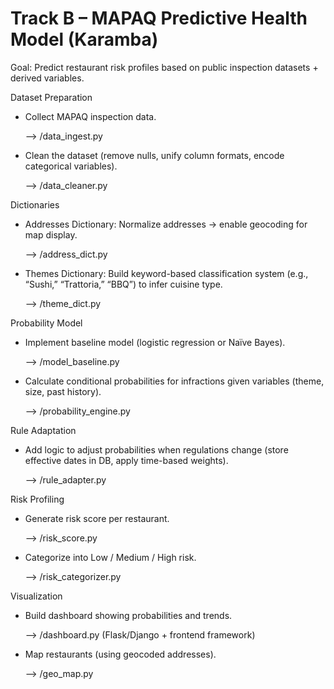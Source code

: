 # Track B – MAPAQ Predictive Health Model (Karamba)

Goal: Predict restaurant risk profiles based on public inspection datasets + derived variables.

Dataset Preparation

- Collect MAPAQ inspection data.
  
  --> /data_ingest.py

- Clean the dataset (remove nulls, unify column formats, encode categorical variables).
  
  --> /data_cleaner.py

Dictionaries

- Addresses Dictionary: Normalize addresses → enable geocoding for map display.
  
  --> /address_dict.py

- Themes Dictionary: Build keyword-based classification system (e.g., “Sushi,” “Trattoria,” “BBQ”) to infer cuisine type.
  
  --> /theme_dict.py

Probability Model

- Implement baseline model (logistic regression or Naïve Bayes).
  
  --> /model_baseline.py

- Calculate conditional probabilities for infractions given variables (theme, size, past history).
  
  --> /probability_engine.py

Rule Adaptation

- Add logic to adjust probabilities when regulations change (store effective dates in DB, apply time-based weights).
  
  --> /rule_adapter.py

Risk Profiling

- Generate risk score per restaurant.
  
  --> /risk_score.py

- Categorize into Low / Medium / High risk.
  
  --> /risk_categorizer.py

Visualization

- Build dashboard showing probabilities and trends.
  
  --> /dashboard.py (Flask/Django + frontend framework)

- Map restaurants (using geocoded addresses).
  
  --> /geo_map.py
